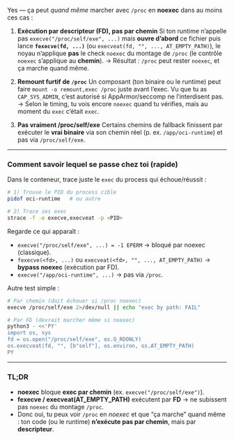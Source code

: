 Yes — ça peut *quand même* marcher avec `/proc` en **noexec** dans au moins ces cas :

1. **Exécution par descripteur (FD), pas par chemin**
   Si ton runtime n’appelle pas `execve("/proc/self/exe", ...)` mais **ouvre d’abord** ce fichier puis lance **`fexecve(fd, ...)`** (ou `execveat(fd, "", ..., AT_EMPTY_PATH)`), le noyau n’applique **pas** le check `noexec` du montage de `/proc` (le contrôle `noexec` s’applique au **chemin**).
   → Résultat : `/proc` peut rester `noexec`, et ça marche quand même.

2. **Remount furtif de `/proc`**
   Un composant (ton binaire ou le runtime) peut faire `mount -o remount,exec /proc` juste avant l’exec. Vu que tu as `CAP_SYS_ADMIN`, c’est autorisé si AppArmor/seccomp ne l’interdisent pas.
   → Selon le timing, tu vois encore `noexec` quand tu vérifies, mais au moment du `exec` c’était `exec`.

3. **Pas vraiment /proc/self/exe**
   Certains chemins de fallback finissent par exécuter le **vrai binaire** via son chemin réel (p. ex. `/app/oci-runtime`) et pas via `/proc/self/exe`.

---

### Comment savoir lequel se passe chez toi (rapide)

Dans le conteneur, trace juste le `exec` du process qui échoue/réussit :

```bash
# 1) Trouve le PID du process cible
pidof oci-runtime   # ou autre

# 2) Trace ses exec
strace -f -e execve,execveat -p <PID>
```

Regarde ce qui apparaît :

* `execve("/proc/self/exe", ...) = -1 EPERM` → bloqué par noexec (classique).
* `fexecve(<fd>, ...)` ou `execveat(<fd>, "", ..., AT_EMPTY_PATH)` → **bypass noexec** (exécution par FD).
* `execve("/app/oci-runtime", ...)` → pas via `/proc`.

Autre test simple :

```bash
# Par chemin (doit échouer si /proc noexec)
execve /proc/self/exe 2>/dev/null || echo "exec by path: FAIL"

# Par FD (devrait marcher même si noexec)
python3 - <<'PY'
import os, sys
fd = os.open("/proc/self/exe", os.O_RDONLY)
os.execveat(fd, "", [b"self"], os.environ, os.AT_EMPTY_PATH)
PY
```

---

### TL;DR

* **noexec** bloque **exec par chemin** (ex. `execve("/proc/self/exe")`).
* **fexecve / execveat(AT_EMPTY_PATH)** exécutent par **FD** → ne subissent pas `noexec` du montage `/proc`.
* Donc oui, tu peux voir `/proc` en *noexec* et que “ça marche” quand même : ton code (ou le runtime) **n’exécute pas par chemin**, mais par **descripteur**.
